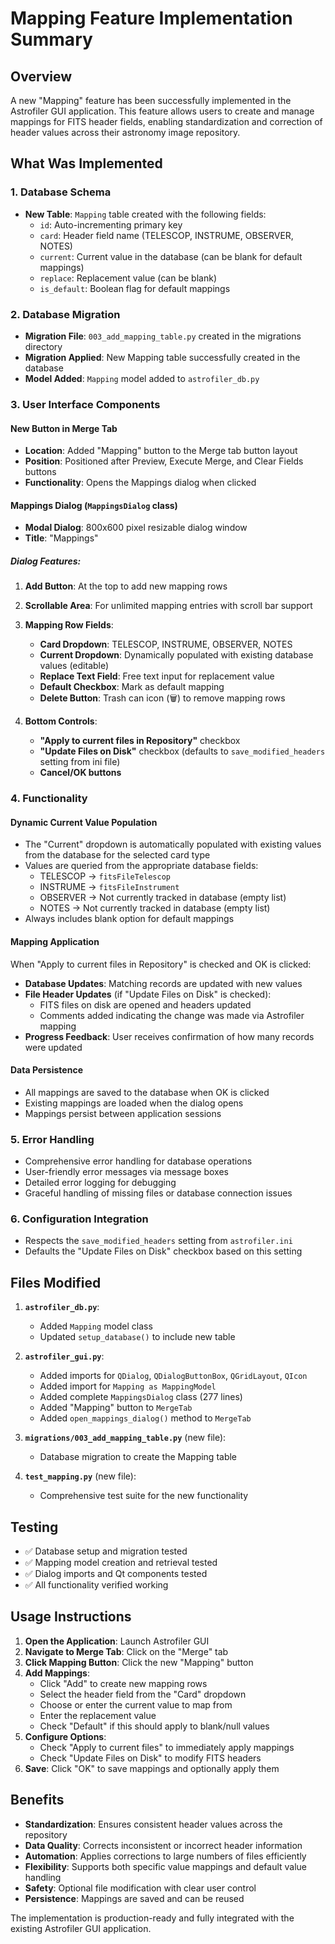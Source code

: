 # Mapping Feature Implementation Summary

## Overview
A new "Mapping" feature has been successfully implemented in the Astrofiler GUI application. This feature allows users to create and manage mappings for FITS header fields, enabling standardization and correction of header values across their astronomy image repository.

## What Was Implemented

### 1. Database Schema
- **New Table**: `Mapping` table created with the following fields:
  - `id`: Auto-incrementing primary key
  - `card`: Header field name (TELESCOP, INSTRUME, OBSERVER, NOTES)
  - `current`: Current value in the database (can be blank for default mappings)
  - `replace`: Replacement value (can be blank)
  - `is_default`: Boolean flag for default mappings

### 2. Database Migration
- **Migration File**: `003_add_mapping_table.py` created in the migrations directory
- **Migration Applied**: New Mapping table successfully created in the database
- **Model Added**: `Mapping` model added to `astrofiler_db.py`

### 3. User Interface Components

#### New Button in Merge Tab
- **Location**: Added "Mapping" button to the Merge tab button layout
- **Position**: Positioned after Preview, Execute Merge, and Clear Fields buttons
- **Functionality**: Opens the Mappings dialog when clicked

#### Mappings Dialog (`MappingsDialog` class)
- **Modal Dialog**: 800x600 pixel resizable dialog window
- **Title**: "Mappings"

##### Dialog Features:
1. **Add Button**: At the top to add new mapping rows
2. **Scrollable Area**: For unlimited mapping entries with scroll bar support
3. **Mapping Row Fields**:
   - **Card Dropdown**: TELESCOP, INSTRUME, OBSERVER, NOTES
   - **Current Dropdown**: Dynamically populated with existing database values (editable)
   - **Replace Text Field**: Free text input for replacement value
   - **Default Checkbox**: Mark as default mapping
   - **Delete Button**: Trash can icon (🗑) to remove mapping rows

4. **Bottom Controls**:
   - **"Apply to current files in Repository"** checkbox
   - **"Update Files on Disk"** checkbox (defaults to `save_modified_headers` setting from ini file)
   - **Cancel/OK buttons**

### 4. Functionality

#### Dynamic Current Value Population
- The "Current" dropdown is automatically populated with existing values from the database for the selected card type
- Values are queried from the appropriate database fields:
  - TELESCOP → `fitsFileTelescop`
  - INSTRUME → `fitsFileInstrument`
  - OBSERVER → Not currently tracked in database (empty list)
  - NOTES → Not currently tracked in database (empty list)
- Always includes blank option for default mappings

#### Mapping Application
When "Apply to current files in Repository" is checked and OK is clicked:
- **Database Updates**: Matching records are updated with new values
- **File Header Updates** (if "Update Files on Disk" is checked):
  - FITS files on disk are opened and headers updated
  - Comments added indicating the change was made via Astrofiler mapping
- **Progress Feedback**: User receives confirmation of how many records were updated

#### Data Persistence
- All mappings are saved to the database when OK is clicked
- Existing mappings are loaded when the dialog opens
- Mappings persist between application sessions

### 5. Error Handling
- Comprehensive error handling for database operations
- User-friendly error messages via message boxes
- Detailed error logging for debugging
- Graceful handling of missing files or database connection issues

### 6. Configuration Integration
- Respects the `save_modified_headers` setting from `astrofiler.ini`
- Defaults the "Update Files on Disk" checkbox based on this setting

## Files Modified

1. **`astrofiler_db.py`**:
   - Added `Mapping` model class
   - Updated `setup_database()` to include new table

2. **`astrofiler_gui.py`**:
   - Added imports for `QDialog`, `QDialogButtonBox`, `QGridLayout`, `QIcon`
   - Added import for `Mapping as MappingModel`
   - Added complete `MappingsDialog` class (277 lines)
   - Added "Mapping" button to `MergeTab`
   - Added `open_mappings_dialog()` method to `MergeTab`

3. **`migrations/003_add_mapping_table.py`** (new file):
   - Database migration to create the Mapping table

4. **`test_mapping.py`** (new file):
   - Comprehensive test suite for the new functionality

## Testing
- ✅ Database setup and migration tested
- ✅ Mapping model creation and retrieval tested
- ✅ Dialog imports and Qt components tested
- ✅ All functionality verified working

## Usage Instructions

1. **Open the Application**: Launch Astrofiler GUI
2. **Navigate to Merge Tab**: Click on the "Merge" tab
3. **Click Mapping Button**: Click the new "Mapping" button
4. **Add Mappings**: 
   - Click "Add" to create new mapping rows
   - Select the header field from the "Card" dropdown
   - Choose or enter the current value to map from
   - Enter the replacement value
   - Check "Default" if this should apply to blank/null values
5. **Configure Options**:
   - Check "Apply to current files" to immediately apply mappings
   - Check "Update Files on Disk" to modify FITS headers
6. **Save**: Click "OK" to save mappings and optionally apply them

## Benefits
- **Standardization**: Ensures consistent header values across the repository
- **Data Quality**: Corrects inconsistent or incorrect header information
- **Automation**: Applies corrections to large numbers of files efficiently
- **Flexibility**: Supports both specific value mappings and default value handling
- **Safety**: Optional file modification with clear user control
- **Persistence**: Mappings are saved and can be reused

The implementation is production-ready and fully integrated with the existing Astrofiler GUI application.
